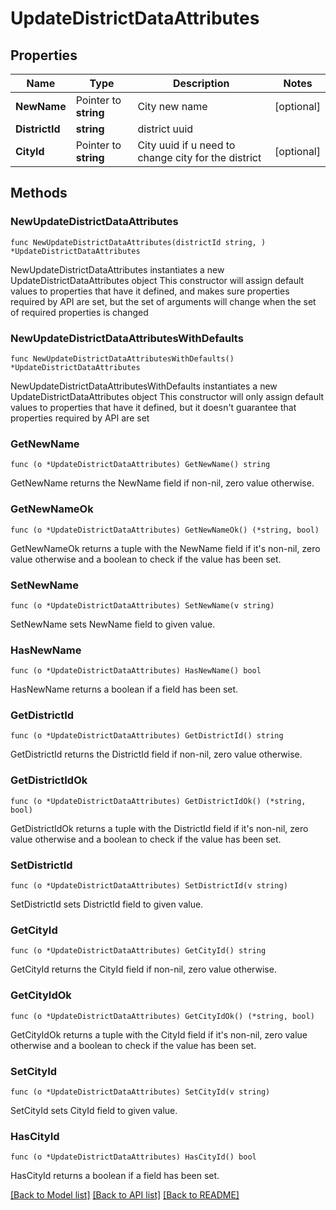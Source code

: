 # UpdateDistrictDataAttributes

## Properties

Name | Type | Description | Notes
------------ | ------------- | ------------- | -------------
**NewName** | Pointer to **string** | City new name | [optional] 
**DistrictId** | **string** | district uuid | 
**CityId** | Pointer to **string** | City uuid if u need to change city for the district | [optional] 

## Methods

### NewUpdateDistrictDataAttributes

`func NewUpdateDistrictDataAttributes(districtId string, ) *UpdateDistrictDataAttributes`

NewUpdateDistrictDataAttributes instantiates a new UpdateDistrictDataAttributes object
This constructor will assign default values to properties that have it defined,
and makes sure properties required by API are set, but the set of arguments
will change when the set of required properties is changed

### NewUpdateDistrictDataAttributesWithDefaults

`func NewUpdateDistrictDataAttributesWithDefaults() *UpdateDistrictDataAttributes`

NewUpdateDistrictDataAttributesWithDefaults instantiates a new UpdateDistrictDataAttributes object
This constructor will only assign default values to properties that have it defined,
but it doesn't guarantee that properties required by API are set

### GetNewName

`func (o *UpdateDistrictDataAttributes) GetNewName() string`

GetNewName returns the NewName field if non-nil, zero value otherwise.

### GetNewNameOk

`func (o *UpdateDistrictDataAttributes) GetNewNameOk() (*string, bool)`

GetNewNameOk returns a tuple with the NewName field if it's non-nil, zero value otherwise
and a boolean to check if the value has been set.

### SetNewName

`func (o *UpdateDistrictDataAttributes) SetNewName(v string)`

SetNewName sets NewName field to given value.

### HasNewName

`func (o *UpdateDistrictDataAttributes) HasNewName() bool`

HasNewName returns a boolean if a field has been set.

### GetDistrictId

`func (o *UpdateDistrictDataAttributes) GetDistrictId() string`

GetDistrictId returns the DistrictId field if non-nil, zero value otherwise.

### GetDistrictIdOk

`func (o *UpdateDistrictDataAttributes) GetDistrictIdOk() (*string, bool)`

GetDistrictIdOk returns a tuple with the DistrictId field if it's non-nil, zero value otherwise
and a boolean to check if the value has been set.

### SetDistrictId

`func (o *UpdateDistrictDataAttributes) SetDistrictId(v string)`

SetDistrictId sets DistrictId field to given value.


### GetCityId

`func (o *UpdateDistrictDataAttributes) GetCityId() string`

GetCityId returns the CityId field if non-nil, zero value otherwise.

### GetCityIdOk

`func (o *UpdateDistrictDataAttributes) GetCityIdOk() (*string, bool)`

GetCityIdOk returns a tuple with the CityId field if it's non-nil, zero value otherwise
and a boolean to check if the value has been set.

### SetCityId

`func (o *UpdateDistrictDataAttributes) SetCityId(v string)`

SetCityId sets CityId field to given value.

### HasCityId

`func (o *UpdateDistrictDataAttributes) HasCityId() bool`

HasCityId returns a boolean if a field has been set.


[[Back to Model list]](../README.md#documentation-for-models) [[Back to API list]](../README.md#documentation-for-api-endpoints) [[Back to README]](../README.md)


